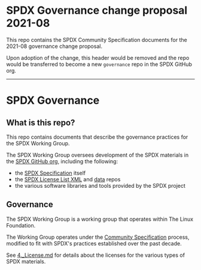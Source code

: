# SPDX Governance change proposal 2021-08

This repo contains the SPDX Community Specification documents for the 2021-08 governance change proposal.

Upon adoption of the change, this header would be removed and the repo would be transferred to become a new `governance` repo in the SPDX GitHub org.

-------

# SPDX Governance

## What is this repo?

This repo contains documents that describe the governance practices for the SPDX Working Group.

The SPDX Working Group oversees development of the SPDX materials in the [SPDX GitHub org](https://github.com/spdx), including the following:
* the [SPDX Specification](https://github.com/spdx/spdx-spec) itself
* the [SPDX License List XML](https://github.com/spdx/license-list-XML) and [data](https://github.com/spdx/license-list-data) repos
* the various software libraries and tools provided by the SPDX project

## Governance

The SPDX Working Group is a working group that operates within The Linux Foundation.

The Working Group operates under the [Community Specification](https://github.com/CommunitySpecification/1.0) process, modified to fit with SPDX's practices established over the past decade.

See [4.\_License.md](4._License.md) for details about the licenses for the various types of SPDX materials.
